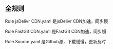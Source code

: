## 全规则

Rule jsDelivr CDN.yaml 是jsDelivr CDN加速，同步慢

Rule FastGit CDN.yaml 是FastGit CDN加速，同步慢

Rule Source.yaml 是Github源，下载缓慢，更新及时